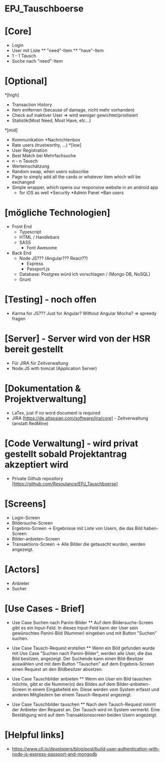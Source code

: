 # EPJ_Tauschboerse

# [Core]
* Login
* User mit Liste
** "need"-Item
** "have"-Item
* 1 - 1 Tausch
* Suche nach "need"-Item 

# [Optional]
*[high]
   * Transaction History
   * Item entfernen (because of damage, nicht mehr vorhanden)
   * Check auf inaktiver User => wird weniger gewichtet/priotisiert
   * Statistik(Most Need, Most Have, etc...)

*[mid]
   * Kommunikation
      *Nachrichtenbox
   * Rate users (trustworthy, ...)
*[low]
   * User Registration
   * Best Match bei Mehrfachsuche
   * n - n Tausch
   * Werteinschätzung
   * Random swap, when users subscribe
   * Page to simply add all the cards or whatever item which will be exchanged 
   * Simple wrapper, which opens our responsive website in an android app
      * for iOS as well
   *Security
      *Admin Panel
         *Ban users

# [mögliche Technologien]
* Front End
   * Typescript
   * HTML / Handlebars
   * SASS
      * Font Awesome
* Back End
   * Node JS??? (Angular??? React??)
      * Express
      * Passport.js
   * Database: Postgres würd ich vorschlagen / (Mongo DB, NoSQL)
   * Grunt

# [Testing] - noch offen
* Karma for JS??? Just for Angular? Without Angular Mocha? => spreedy fragen

# [Server] - Server wird von der HSR bereit gestellt
* Für JIRA für Zeitverwaltung 
* Node.JS with tomcat (Application Server)

# [Dokumentation & Projektverwaltung]
* LaTex, just if no word document is required
* JIRA [https://de.atlassian.com/software/jira/core] - Zeitverwaltung (anstatt RedMine)

# [Code Verwaltung] - wird privat gestellt sobald Projektantrag akzeptiert wird
* Private Github repository [https://github.com/Resoulance/EPJ_Tauschboerse]

# [Screens]
* Login-Screen
* Bildersuche-Screen
* Ergebnis-Screen -> Ergebnisse mit Liste von Usern, die das Bild haben-Screen 
* Bilder-anbieten-Screen
* Transaktions-Screen -> Alle Bilder die getauscht wurden, werden angezeigt.

# [Actors]
* Anbieter
* Sucher

# [Use Cases - Brief]
* Use Case Suchen nach Panini-Bilder
** Auf dem Bildersuche-Screen gibt es ein Input-Feld. In dieses Input-Feld kann der User sein gewünschtes Panini-Bild (Nummer) eingeben und mit Button "Suchen" suchen.

* Use Case Tausch-Request erstellen
** Wenn ein Bild gefunden wurde mit Use Case "Suchen nach Panini-Bilder", werden alle User, die das Bild besitzen, angezeigt. Der Suchende kann einen Bild-Besitzer auswählen und mit dem Button "Tauschen" auf dem Ergebnis-Screen einen Request an den Bildbesitzer absetzen.

* Use Case Tauschbilder anbieten
** Wenn ein User ein Bild tauschen möchte, gibt er die Nummer(n) des Bildes auf dem Bilder-anbieten-Screen in einem Eingabefeld ein. Diese werden vom System erfasst und anderen Mitgliedern bei einem Tasuch-Request angezeigt. 

* Use Case Tauschbilder tauschen
** Nach dem Tausch-Request nimmt der Anbieter den Request an. Der Tausch wird im System vermerkt. Eine Bestätigung wird auf dem Transaktionsscreen beiden Usern angezeigt.

# [Helpful links]
* https://www.ctl.io/developers/blog/post/build-user-authentication-with-node-js-express-passport-and-mongodb


